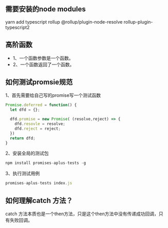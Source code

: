 ## 需要安装的node modules
yarn add typescript rollup @rollup/plugin-node-resolve rollup-plugin-typescript2

## 高阶函数
* 1、一个函数参数是一个函数。
* 2、一个函数返回了一个函数。

## 如何测试promsie规范

1、首先需要给自己写的promise写一个测试函数
```js
Promise.deferred = function() {
  let dfd = {};

  dfd.promise = new Promise( (resolve,reject) => {
    dfd.resovle = resolve;
    dfd.reject = reject;
  })
  return dfd;
}
```

2、安装全局的测试包
```js
npm install promises-aplus-tests -g
```

3、执行测试用例
```js
promises-aplus-tests index.js
```

## 如何理解catch 方法？
catch 方法本质也是一个then方法，只是这个then方法中没有传递成功回调，只有失败回调。





